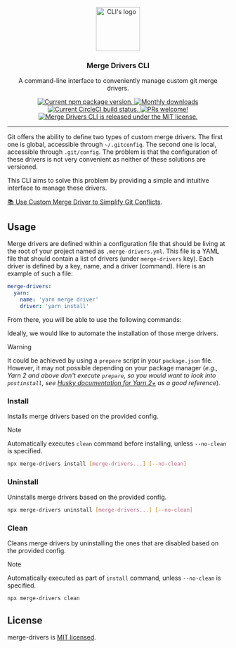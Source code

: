 <p align="center">
  <img height="100" src="https://github.com/charpeni/merge-drivers-cli/assets/7189823/6982c8dc-b078-477f-82b9-9bbfd9ec3860" alt="CLI's logo">
</p>

<h3 align="center">
  Merge Drivers CLI
</h3>

<p align="center">
  A command-line interface to conveniently manage custom git merge drivers.
</p>

<p align="center">
  <a href="https://www.npmjs.org/package/merge-drivers">
    <img src="https://badge.fury.io/js/merge-drivers.svg" alt="Current npm package version." />
  </a>
  <a href="https://www.npmjs.org/package/merge-drivers">
    <img src="https://img.shields.io/npm/dm/merge-drivers" alt="Monthly downloads" />
  </a>
  <a href="https://circleci.com/gh/charpeni/merge-drivers-cli">
    <img src="https://circleci.com/gh/charpeni/merge-drivers-cli.svg?style=shield" alt="Current CircleCI build status." />
  </a>
  <a href="https://circleci.com/gh/charpeni/merge-drivers-cli">
    <img src="https://img.shields.io/badge/PRs-welcome-brightgreen.svg" alt="PRs welcome!" />
  </a>
  <a href="https://github.com/charpeni/merge-drivers-cli/blob/main/LICENSE">
    <img src="https://img.shields.io/badge/license-MIT-blue.svg" alt="Merge Drivers CLI is released under the MIT license." />
  </a>
</p>

<hr />

Git offers the ability to define two types of custom merge drivers. The first one is global, accessible through `~/.gitconfig`. The second one is local, accessible through `.git/config`. The problem is that the configuration of these drivers is not very convenient as neither of these solutions are versioned. 

This CLI aims to solve this problem by providing a simple and intuitive interface to manage these drivers.

[📚 Use Custom Merge Driver to Simplify Git Conflicts](https://www.charpeni.com/blog/use-custom-merge-driver-to-simplify-git-conflicts).

## Usage

Merge drivers are defined within a configuration file that should be living at the root of your project named as `.merge-drivers.yml`. This file is a YAML file that should contain a list of drivers (under `merge-drivers` key). Each driver is defined by a key, name, and a driver (command). Here is an example of such a file:

```yaml
merge-drivers:
  yarn:
    name: 'yarn merge driver'
    driver: 'yarn install'
```

From there, you will be able to use the following commands:

Ideally, we would like to automate the installation of those merge drivers.

> [!WARNING]
> It could be achieved by using a `prepare` script in your `package.json` file. However, it may not possible depending on your package manager (_e.g., Yarn 2 and above don't execute `prepare`, so you would want to look into `postinstall`, see [Husky documentation for Yarn 2+](https://typicode.github.io/husky/getting-started.html#yarn-2) as a good reference_).

### Install

Installs merge drivers based on the provided config.

> [!NOTE]
> Automatically executes `clean` command before installing, unless `--no-clean` is specified.

```sh
npx merge-drivers install [merge-drivers...] [--no-clean]
```

### Uninstall

Uninstalls merge drivers based on the provided config.

```sh
npx merge-drivers uninstall [merge-drivers...] [--no-clean]
```

### Clean

Cleans merge drivers by uninstalling the ones that are disabled based on the provided config.

> [!NOTE]
> Automatically executed as part of `install` command, unless `--no-clean` is specified.

```sh
npx merge-drivers clean
```

## License

merge-drivers is [MIT licensed](LICENSE).